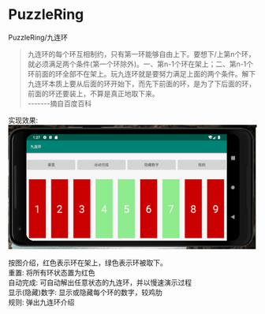 # PuzzleRing
PuzzleRing/九连环  

>九连环的每个环互相制约，只有第一环能够自由上下。要想下/上第n个环，就必须满足两个条件(第一个环除外)。一、第n-1个环在架上；二、第n-1个环前面的环全部不在架上。玩九连环就是要努力满足上面的两个条件。解下九连环本质上要从后面的环开始下，而先下前面的环，是为了下后面的环，前面的环还要装上，不算是真正地取下来。  
-------摘自百度百科  


实现效果:  
![image](./sample.png)  

按图介绍，红色表示环在架上，绿色表示环被取下。  
重置: 将所有环状态置为红色  
自动完成: 可自动解出任意状态的九连环，并以慢速演示过程  
显示(隐藏)数字: 显示或隐藏每个环的数字，较鸡肋  
规则: 弹出九连环介绍  